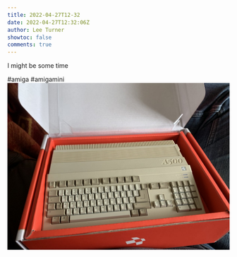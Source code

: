```yaml
---
title: 2022-04-27T12-32
date: 2022-04-27T12:32:06Z
author: Lee Turner
showtoc: false
comments: true
---
```


I might be some time 

#amiga #amigamini ![](/img/x//1519293306382995458-FRWdG3kXIAEOoL8.jpg)

